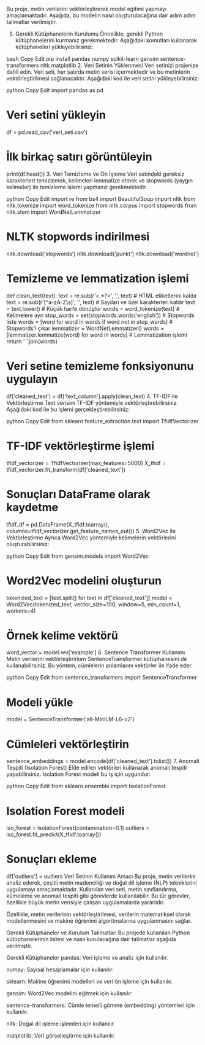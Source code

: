 Bu proje, metin verilerini vektörleştirerek model eğitimi yapmayı amaçlamaktadır. Aşağıda, bu modelin nasıl oluşturulacağına dair adım adım talimatlar verilmiştir.

1. Gerekli Kütüphanelerin Kurulumu
Öncelikle, gerekli Python kütüphanelerini kurmanız gerekmektedir. Aşağıdaki komutları kullanarak kütüphaneleri yükleyebilirsiniz:

bash
Copy
Edit
pip install pandas numpy scikit-learn gensim sentence-transformers nltk matplotlib
2. Veri Setinin Yüklenmesi
Veri setinizi projenize dahil edin. Veri seti, her satırda metin verisi içermektedir ve bu metinlerin vektörleştirilmesi sağlanacaktır. Aşağıdaki kod ile veri setini yükleyebilirsiniz:

python
Copy
Edit
import pandas as pd

# Veri setini yükleyin
df = pd.read_csv('veri_seti.csv')

# İlk birkaç satırı görüntüleyin
print(df.head())
3. Veri Temizleme ve Ön İşleme
Veri setindeki gereksiz karakterleri temizlemek, kelimeleri lemmatize etmek ve stopwords (yaygın kelimeler) ile temizleme işlemi yapmanız gerekmektedir.

python
Copy
Edit
import re
from bs4 import BeautifulSoup
import nltk
from nltk.tokenize import word_tokenize
from nltk.corpus import stopwords
from nltk.stem import WordNetLemmatizer

# NLTK stopwords indirilmesi
nltk.download('stopwords')
nltk.download('punkt')
nltk.download('wordnet')

# Temizleme ve lemmatization işlemi
def clean_text(text):
    text = re.sub(r'<.*?>', '', text)  # HTML etiketlerini kaldır
    text = re.sub(r'[^a-zA-Z\s]', '', text)  # Sayıları ve özel karakterleri kaldır
    text = text.lower()  # Küçük harfe dönüştür
    words = word_tokenize(text)  # Kelimelere ayır
    stop_words = set(stopwords.words('english'))  # Stopwords liste
    words = [word for word in words if word not in stop_words]  # Stopwords'i çıkar
    lemmatizer = WordNetLemmatizer()
    words = [lemmatizer.lemmatize(word) for word in words]  # Lemmatization işlemi
    return ' '.join(words)

# Veri setine temizleme fonksiyonunu uygulayın
df['cleaned_text'] = df['text_column'].apply(clean_text)
4. TF-IDF ile Vektörleştirme
Text verisini TF-IDF yöntemiyle vektörleştirebilirsiniz. Aşağıdaki kod ile bu işlemi gerçekleştirebilirsiniz:

python
Copy
Edit
from sklearn.feature_extraction.text import TfidfVectorizer

# TF-IDF vektörleştirme işlemi
tfidf_vectorizer = TfidfVectorizer(max_features=5000)
X_tfidf = tfidf_vectorizer.fit_transform(df['cleaned_text'])

# Sonuçları DataFrame olarak kaydetme
tfidf_df = pd.DataFrame(X_tfidf.toarray(), columns=tfidf_vectorizer.get_feature_names_out())
5. Word2Vec ile Vektörleştirme
Ayrıca Word2Vec yöntemiyle kelimelerin vektörlerini oluşturabilirsiniz:

python
Copy
Edit
from gensim.models import Word2Vec

# Word2Vec modelini oluşturun
tokenized_text = [text.split() for text in df['cleaned_text']]
model = Word2Vec(tokenized_text, vector_size=100, window=5, min_count=1, workers=4)

# Örnek kelime vektörü
word_vector = model.wv['example']
6. Sentence Transformer Kullanımı
Metin verilerini vektörleştirirken SentenceTransformer kütüphanesini de kullanabilirsiniz. Bu yöntem, cümlelerin anlamlarını vektörler ile ifade eder.

python
Copy
Edit
from sentence_transformers import SentenceTransformer

# Modeli yükle
model = SentenceTransformer('all-MiniLM-L6-v2')

# Cümleleri vektörleştirin
sentence_embeddings = model.encode(df['cleaned_text'].tolist())
7. Anomali Tespiti (Isolation Forest)
Elde edilen vektörleri kullanarak anomali tespiti yapabilirsiniz. Isolation Forest modeli bu iş için uygundur:

python
Copy
Edit
from sklearn.ensemble import IsolationForest

# Isolation Forest modeli
iso_forest = IsolationForest(contamination=0.1)
outliers = iso_forest.fit_predict(X_tfidf.toarray())

# Sonuçları ekleme
df['outliers'] = outliers
Veri Setinin Kullanım Amacı
Bu proje, metin verilerini analiz ederek, çeşitli metin madenciliği ve doğal dil işleme (NLP) tekniklerini uygulamayı amaçlamaktadır. Kullanılan veri seti, metin sınıflandırma, kümeleme ve anomali tespiti gibi görevlerde kullanılabilir. Bu tür görevler, özellikle büyük metin verisiyle çalışan uygulamalarda yararlıdır.

Özellikle, metin verilerinin vektörleştirilmesi, verilerin matematiksel olarak modellenmesini ve makine öğrenimi algoritmalarına uygulanmasını sağlar.

Gerekli Kütüphaneler ve Kurulum Talimatları
Bu projede kullanılan Python kütüphanelerinin listesi ve nasıl kurulacağına dair talimatlar aşağıda verilmiştir.

Gerekli Kütüphaneler
pandas: Veri işleme ve analiz için kullanılır.

numpy: Sayısal hesaplamalar için kullanılır.

sklearn: Makine öğrenimi modelleri ve veri ön işleme için kullanılır.

gensim: Word2Vec modelini eğitmek için kullanılır.

sentence-transformers: Cümle temelli gömme (embedding) yöntemleri için kullanılır.

nltk: Doğal dil işleme işlemleri için kullanılır.

matplotlib: Veri görselleştirme için kullanılır.
